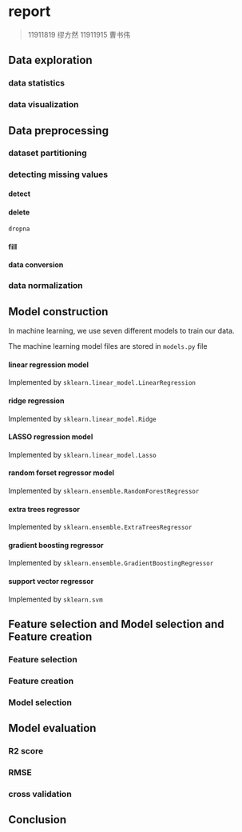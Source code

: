 # report
> 11911819 缪方然 11911915 曹书伟

## Data exploration


### data statistics

### data visualization


## Data preprocessing

### dataset partitioning

### detecting missing values

#### detect

#### delete

`dropna`

#### fill

#### data conversion

### data normalization

## Model construction

In machine learning, we use seven different models to train our data.

The machine learning model files are stored in `models.py` file

#### linear regression model

Implemented by `sklearn.linear_model.LinearRegression  `

#### ridge regression

Implemented by `sklearn.linear_model.Ridge`

#### LASSO regression model

Implemented by `sklearn.linear_model.Lasso`

#### random forset regressor model

Implemented by `sklearn.ensemble.RandomForestRegressor`

#### extra trees regressor

Implemented by `sklearn.ensemble.ExtraTreesRegressor`

#### gradient boosting regressor

Implemented by `sklearn.ensemble.GradientBoostingRegressor`

#### support vector regressor

Implemented by `sklearn.svm`



## Feature selection and Model selection and Feature creation

### Feature selection

### Feature creation

### Model selection



## Model evaluation

### R2 score



### RMSE



### cross validation





## Conclusion

